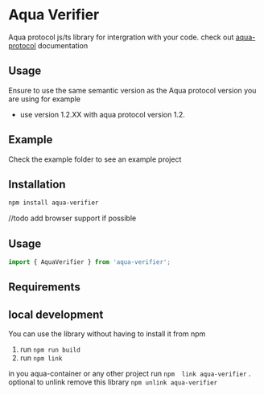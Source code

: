 # Aqua Verifier 
Aqua protocol js/ts library for intergration with your code.
check out [aqua-protocol](https://aqua-protocol.org/) documentation

## Usage
Ensure to use the same semantic version as the Aqua protocol version you are using for example
* use version 1.2.XX with aqua protocol version 1.2.

## Example 
Check the example folder to see an example project

## Installation
```bash
npm install aqua-verifier
```
//todo add browser support if possible


## Usage

```typescript
import { AquaVerifier } from 'aqua-verifier';
```

##  Requirements


## local development
You can use the library without having to install it from npm
1. run `npm run build`
2. run `npm link`

in you aqua-container or any other project run `npm  link aqua-verifier` .
optional to unlink remove this library `npm unlink aqua-verifier`


